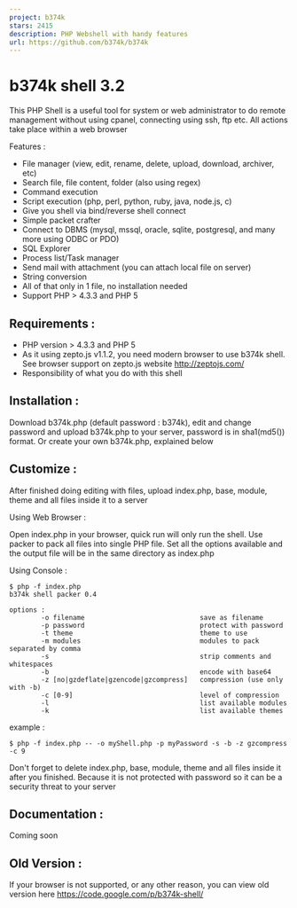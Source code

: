 ```yaml
---
project: b374k
stars: 2415
description: PHP Webshell with handy features
url: https://github.com/b374k/b374k
---
```


b374k shell 3.2
===============

This PHP Shell is a useful tool for system or web administrator to do remote management without using cpanel, connecting using ssh, ftp etc. All actions take place within a web browser

Features :

-   File manager (view, edit, rename, delete, upload, download, archiver, etc)
-   Search file, file content, folder (also using regex)
-   Command execution
-   Script execution (php, perl, python, ruby, java, node.js, c)
-   Give you shell via bind/reverse shell connect
-   Simple packet crafter
-   Connect to DBMS (mysql, mssql, oracle, sqlite, postgresql, and many more using ODBC or PDO)
-   SQL Explorer
-   Process list/Task manager
-   Send mail with attachment (you can attach local file on server)
-   String conversion
-   All of that only in 1 file, no installation needed
-   Support PHP > 4.3.3 and PHP 5

Requirements :
--------------

-   PHP version > 4.3.3 and PHP 5
-   As it using zepto.js v1.1.2, you need modern browser to use b374k shell. See browser support on zepto.js website http://zeptojs.com/
-   Responsibility of what you do with this shell

Installation :
--------------

Download b374k.php (default password : b374k), edit and change password and upload b374k.php to your server, password is in sha1(md5()) format. Or create your own b374k.php, explained below

Customize :
-----------

After finished doing editing with files, upload index.php, base, module, theme and all files inside it to a server

Using Web Browser :

Open index.php in your browser, quick run will only run the shell. Use packer to pack all files into single PHP file. Set all the options available and the output file will be in the same directory as index.php

Using Console :

```
$ php -f index.php
b374k shell packer 0.4

options :
        -o filename                             save as filename
        -p password                             protect with password
        -t theme                                theme to use
        -m modules                              modules to pack separated by comma
        -s                                      strip comments and whitespaces
        -b                                      encode with base64
        -z [no|gzdeflate|gzencode|gzcompress]   compression (use only with -b)
        -c [0-9]                                level of compression
        -l                                      list available modules
        -k                                      list available themes
```

example :

```
$ php -f index.php -- -o myShell.php -p myPassword -s -b -z gzcompress -c 9
```

Don't forget to delete index.php, base, module, theme and all files inside it after you finished. Because it is not protected with password so it can be a security threat to your server

Documentation :
---------------

Coming soon

Old Version :
-------------

If your browser is not supported, or any other reason, you can view old version here https://code.google.com/p/b374k-shell/
